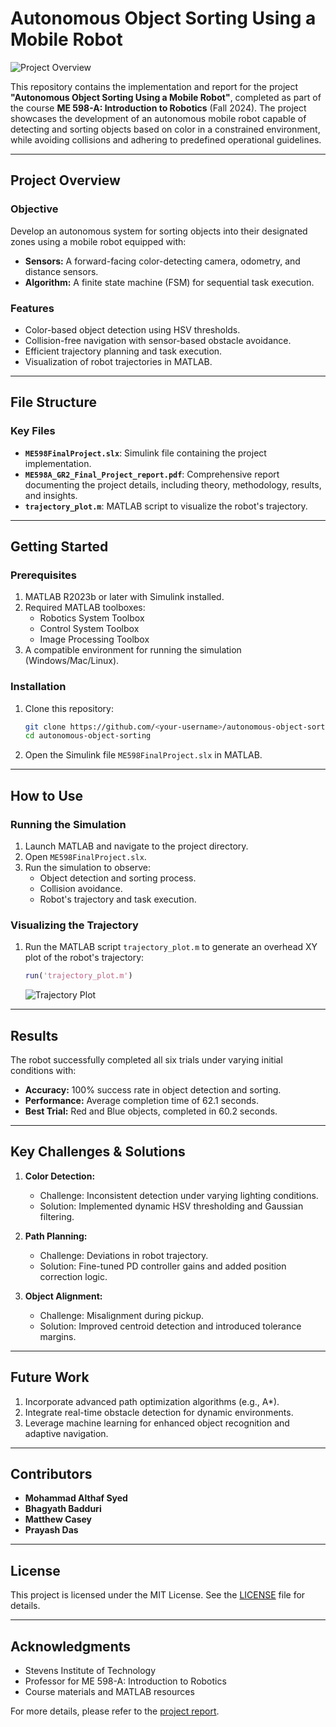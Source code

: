 # Autonomous Object Sorting Using a Mobile Robot

![Project Overview](./assets/project_overview.png)

This repository contains the implementation and report for the project **"Autonomous Object Sorting Using a Mobile Robot"**, completed as part of the course **ME 598-A: Introduction to Robotics** (Fall 2024). The project showcases the development of an autonomous mobile robot capable of detecting and sorting objects based on color in a constrained environment, while avoiding collisions and adhering to predefined operational guidelines.

---

## Project Overview

### Objective
Develop an autonomous system for sorting objects into their designated zones using a mobile robot equipped with:
- **Sensors:** A forward-facing color-detecting camera, odometry, and distance sensors.
- **Algorithm:** A finite state machine (FSM) for sequential task execution.

### Features
- Color-based object detection using HSV thresholds.
- Collision-free navigation with sensor-based obstacle avoidance.
- Efficient trajectory planning and task execution.
- Visualization of robot trajectories in MATLAB.

---

## File Structure

### Key Files
- **`ME598FinalProject.slx`**: Simulink file containing the project implementation.
- **`ME598A_GR2_Final_Project_report.pdf`**: Comprehensive report documenting the project details, including theory, methodology, results, and insights.
- **`trajectory_plot.m`**: MATLAB script to visualize the robot's trajectory.

---

## Getting Started

### Prerequisites
1. MATLAB R2023b or later with Simulink installed.
2. Required MATLAB toolboxes:
   - Robotics System Toolbox
   - Control System Toolbox
   - Image Processing Toolbox
3. A compatible environment for running the simulation (Windows/Mac/Linux).

### Installation
1. Clone this repository:
    ```bash
    git clone https://github.com/<your-username>/autonomous-object-sorting.git
    cd autonomous-object-sorting
    ```
2. Open the Simulink file `ME598FinalProject.slx` in MATLAB.

---

## How to Use

### Running the Simulation
1. Launch MATLAB and navigate to the project directory.
2. Open `ME598FinalProject.slx`.
3. Run the simulation to observe:
   - Object detection and sorting process.
   - Collision avoidance.
   - Robot's trajectory and task execution.

### Visualizing the Trajectory
1. Run the MATLAB script `trajectory_plot.m` to generate an overhead XY plot of the robot's trajectory:
    ```matlab
    run('trajectory_plot.m')
    ```
   ![Trajectory Plot](./assets/trajectory_plot.png)

---

## Results
The robot successfully completed all six trials under varying initial conditions with:
- **Accuracy:** 100% success rate in object detection and sorting.
- **Performance:** Average completion time of 62.1 seconds.
- **Best Trial:** Red and Blue objects, completed in 60.2 seconds.

---

## Key Challenges & Solutions
1. **Color Detection:**
   - Challenge: Inconsistent detection under varying lighting conditions.
   - Solution: Implemented dynamic HSV thresholding and Gaussian filtering.

2. **Path Planning:**
   - Challenge: Deviations in robot trajectory.
   - Solution: Fine-tuned PD controller gains and added position correction logic.

3. **Object Alignment:**
   - Challenge: Misalignment during pickup.
   - Solution: Improved centroid detection and introduced tolerance margins.

---

## Future Work
1. Incorporate advanced path optimization algorithms (e.g., A*).
2. Integrate real-time obstacle detection for dynamic environments.
3. Leverage machine learning for enhanced object recognition and adaptive navigation.

---

## Contributors
- **Mohammad Althaf Syed**
- **Bhagyath Badduri**
- **Matthew Casey**
- **Prayash Das**

---

## License
This project is licensed under the MIT License. See the [LICENSE](LICENSE) file for details.

---

## Acknowledgments
- Stevens Institute of Technology
- Professor for ME 598-A: Introduction to Robotics
- Course materials and MATLAB resources

For more details, please refer to the [project report](./ME598A_GR2_Final_Project_report.pdf).
